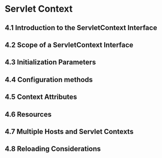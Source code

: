 # Servlet Context

## 4.1 Introduction to the ServletContext Interface

## 4.2 Scope of a ServletContext Interface

## 4.3 Initialization Parameters

## 4.4 Configuration methods

## 4.5 Context Attributes

## 4.6 Resources

## 4.7 Multiple Hosts and Servlet Contexts

## 4.8 Reloading Considerations

